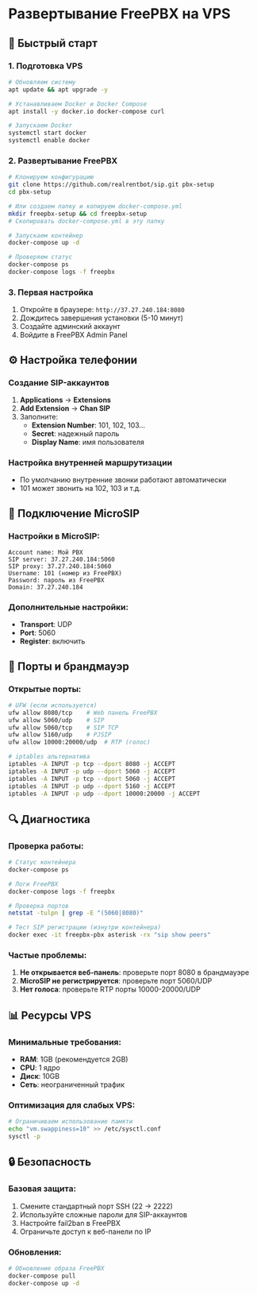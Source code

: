 # Развертывание FreePBX на VPS

## 🚀 Быстрый старт

### 1. Подготовка VPS
```bash
# Обновляем систему
apt update && apt upgrade -y

# Устанавливаем Docker и Docker Compose
apt install -y docker.io docker-compose curl

# Запускаем Docker
systemctl start docker
systemctl enable docker
```

### 2. Развертывание FreePBX
```bash
# Клонируем конфигурацию
git clone https://github.com/realrentbot/sip.git pbx-setup
cd pbx-setup

# Или создаем папку и копируем docker-compose.yml
mkdir freepbx-setup && cd freepbx-setup
# Скопировать docker-compose.yml в эту папку

# Запускаем контейнер
docker-compose up -d

# Проверяем статус
docker-compose ps
docker-compose logs -f freepbx
```

### 3. Первая настройка
1. Откройте в браузере: `http://37.27.240.184:8080`
2. Дождитесь завершения установки (5-10 минут)
3. Создайте админский аккаунт
4. Войдите в FreePBX Admin Panel

## ⚙️ Настройка телефонии

### Создание SIP-аккаунтов
1. **Applications** → **Extensions**
2. **Add Extension** → **Chan SIP**
3. Заполните:
   - **Extension Number**: 101, 102, 103...
   - **Secret**: надежный пароль
   - **Display Name**: имя пользователя

### Настройка внутренней маршрутизации
- По умолчанию внутренние звонки работают автоматически
- 101 может звонить на 102, 103 и т.д.

## 📱 Подключение MicroSIP

### Настройки в MicroSIP:
```
Account name: Мой PBX
SIP server: 37.27.240.184:5060
SIP proxy: 37.27.240.184:5060
Username: 101 (номер из FreePBX)
Password: пароль из FreePBX
Domain: 37.27.240.184
```

### Дополнительные настройки:
- **Transport**: UDP
- **Port**: 5060
- **Register**: включить

## 🔧 Порты и брандмауэр

### Открытые порты:
```bash
# UFW (если используется)
ufw allow 8080/tcp    # Web панель FreePBX
ufw allow 5060/udp    # SIP
ufw allow 5060/tcp    # SIP TCP
ufw allow 5160/udp    # PJSIP
ufw allow 10000:20000/udp  # RTP (голос)

# iptables альтернатива
iptables -A INPUT -p tcp --dport 8080 -j ACCEPT
iptables -A INPUT -p udp --dport 5060 -j ACCEPT
iptables -A INPUT -p tcp --dport 5060 -j ACCEPT
iptables -A INPUT -p udp --dport 5160 -j ACCEPT
iptables -A INPUT -p udp --dport 10000:20000 -j ACCEPT
```

## 🔍 Диагностика

### Проверка работы:
```bash
# Статус контейнера
docker-compose ps

# Логи FreePBX
docker-compose logs -f freepbx

# Проверка портов
netstat -tulpn | grep -E "(5060|8080)"

# Тест SIP регистрации (изнутри контейнера)
docker exec -it freepbx-pbx asterisk -rx "sip show peers"
```

### Частые проблемы:
1. **Не открывается веб-панель**: проверьте порт 8080 в брандмауэре
2. **MicroSIP не регистрируется**: проверьте порт 5060/UDP
3. **Нет голоса**: проверьте RTP порты 10000-20000/UDP

## 📊 Ресурсы VPS

### Минимальные требования:
- **RAM**: 1GB (рекомендуется 2GB)
- **CPU**: 1 ядро
- **Диск**: 10GB
- **Сеть**: неограниченный трафик

### Оптимизация для слабых VPS:
```bash
# Ограничиваем использование памяти
echo "vm.swappiness=10" >> /etc/sysctl.conf
sysctl -p
```

## 🔒 Безопасность

### Базовая защита:
1. Смените стандартный порт SSH (22 → 2222)
2. Используйте сложные пароли для SIP-аккаунтов
3. Настройте fail2ban в FreePBX
4. Ограничьте доступ к веб-панели по IP

### Обновления:
```bash
# Обновление образа FreePBX
docker-compose pull
docker-compose up -d
```